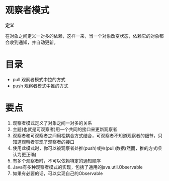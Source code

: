 # 观察者模式
**定义**

在对象之间定义一对多的依赖，这样一来，当一个对象改变状态，依赖它的对象都会收到通知，并自动更新。

# 目录

- pull 观察者模式中拉的方式
- push 观察者模式中推的方式

# 要点

1. 观察者模式定义了对象之间一对多的关系
2. 主题(也就是可观察者)用一个共同的接口来更新观察者
3. 观察者和可观察者之间用松耦合方式结合，可观察者不知道观察者的细节，只知道观察者实现了观察者的接口
4. 使用此模式时，你可以被观察者处推(push)或拉(pull)数据(然而，推的方式呗认为更正确)
5. 有多个观察者时，不可以依赖特定的通知顺序
6. Java有多种观察者模式的实现，包括了通用的java.util.Observable
7. 如果有必要的话，可以实现自己的Observable​